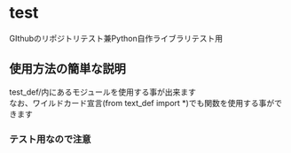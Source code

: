 # test
GIthubのリポジトリテスト兼Python自作ライブラリテスト用
## 使用方法の簡単な説明
test_def/内にあるモジュールを使用する事が出来ます  
なお、ワイルドカード宣言(from text_def import *)でも関数を使用する事ができます  
### テスト用なので注意
